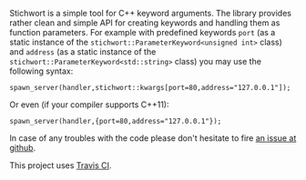 Stichwort is a simple tool for C++ keyword arguments. The library provides rather
clean and simple API for creating keywords and handling them as function parameters.
For example with predefined keywords `port` (as a static instance of the 
`stichwort::ParameterKeyword<unsigned int>` class) and `address` 
(as a static instance of the `stichwort::ParameterKeyword<std::string>` class) 
you may use the following syntax:

	spawn_server(handler,stichwort::kwargs[port=80,address="127.0.0.1"]);

Or even (if your compiler supports C++11):

	spawn_server(handler,{port=80,address="127.0.0.1"});

In case of any troubles with the code please don't hesitate to fire 
[an issue at github](https://github.com/lisitsyn/stichwort/issues/new).

This project uses [Travis CI](https://travis-ci.org/lisitsyn/stichwort).

